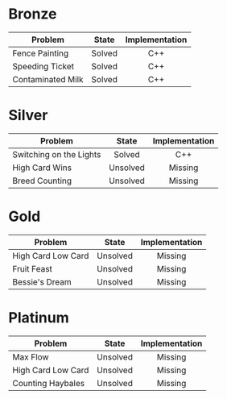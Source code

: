 # Bronze
| Problem        | State           | Implementation  |
| ------------- |:---------------:| :--------------:|
| Fence Painting | Solved          | C++            |
| Speeding Ticket | Solved          | C++            |
| Contaminated Milk | Solved          | C++            |
# Silver
| Problem        | State           | Implementation  |
| ------------- |:---------------:| :--------------:|
| Switching on the Lights | Solved          | C++            |
| High Card Wins | Unsolved          | Missing            |
| Breed Counting | Unsolved          | Missing            |
# Gold
| Problem        | State           | Implementation  |
| ------------- |:---------------:| :--------------:|
| High Card Low Card | Unsolved          | Missing            |
| Fruit Feast | Unsolved          | Missing            |
| Bessie's Dream | Unsolved          | Missing            |
# Platinum
| Problem        | State           | Implementation  |
| ------------- |:---------------:| :--------------:|
| Max Flow | Unsolved          | Missing            |
| High Card Low Card | Unsolved          | Missing            |
| Counting Haybales | Unsolved          | Missing            |
